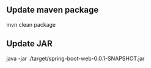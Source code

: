 
## Update maven package
mvn clean package

## Update JAR
java -jar ./target/spring-boot-web-0.0.1-SNAPSHOT.jar